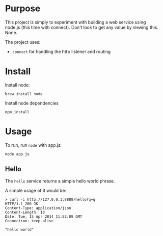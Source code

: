 Purpose
=======
This project is simply to experiment with building a web service using node.js (this time with connect).  Don't look to get any value by viewing this.  None.

The project uses:
- `connect` for handling the http listener and routing


Install
=======
Install node:
```
brew install node
```


Install node dependencies
```
npm install 
```

Usage
=====
To run, run `node` with app.js:
```
node app.js
```

Hello
-----
The `hello` service returns a simple hello world phrase.

A simple usage of it would be:
```
> curl -i http://127.0.0.1:8888/hello?q=q
HTTP/1.1 200 OK
Content-Type: application/json
Content-Length: 13
Date: Tue, 15 Apr 2014 11:52:09 GMT
Connection: keep-alive

"hello world"
```

